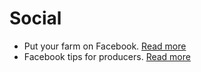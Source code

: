 # Social
- Put your farm on Facebook. [Read more](/putting-your-farm-on-facebook.md)
- Facebook tips for producers. [Read more](/facebook-tips.md)